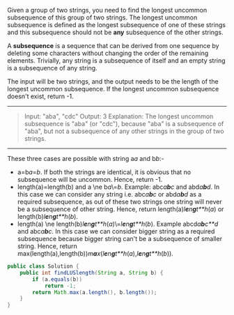 Given a group of two strings, you need to find the longest uncommon subsequence of this group of two strings. The longest uncommon subsequence is defined as the longest subsequence of one of these strings and this subsequence should not be **any** subsequence of the other strings.

A **subsequence** is a sequence that can be derived from one sequence by deleting some characters without changing the order of the remaining elements. Trivially, any string is a subsequence of itself and an empty string is a subsequence of any string.

The input will be two strings, and the output needs to be the length of the longest uncommon subsequence. If the longest uncommon subsequence doesn't exist, return -1.

---

> Input: "aba", "cdc"
> Output: 3
> Explanation: The longest uncommon subsequence is "aba" (or "cdc"), 
> because "aba" is a subsequence of "aba", 
> but not a subsequence of any other strings in the group of two strings. 

---

These three cases are possible with string a*a* and b*b*:-

- a=b*a*=*b*. If both the strings are identical, it is obvious that no subsequence will be uncommon. Hence, return -1.
- length(a)=length(b) and a \ne b*a*\\=*b*. Example: abc*a**b**c* and abd*a**b**d*. In this case we can consider any string i.e. abc*a**b**c* or abd*a**b**d* as a required subsequence, as out of these two strings one string will never be a subsequence of other string. Hence, return length(a)*l**e**n**g**t**h*(*a*) or length(b)*l**e**n**g**t**h*(*b*).
- length(a) \ne length(b)*l**e**n**g**t**h*(*a*)\\=*l**e**n**g**t**h*(*b*). Example abcd*a**b**c**d* and abc*a**b**c*. In this case we can consider bigger string as a required subsequence because bigger string can't be a subsequence of smaller string. Hence, return max(length(a),length(b))*m**a**x*(*l**e**n**g**t**h*(*a*),*l**e**n**g**t**h*(*b*)).

```java
public class Solution {
    public int findLUSlength(String a, String b) {
        if (a.equals(b))
            return -1;
        return Math.max(a.length(), b.length());
    }
}
```

